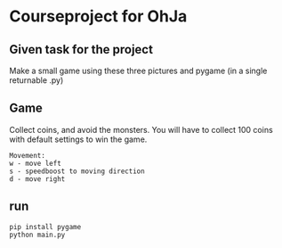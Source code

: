 # Courseproject for OhJa
## Given task for the project
Make a small game using these three pictures and pygame (in a single returnable .py)

## Game
Collect coins, and avoid the monsters.
You will have to collect 100 coins with default settings to win the game.

```
Movement:
w - move left
s - speedboost to moving direction
d - move right
```

## run
```
pip install pygame
python main.py
```
